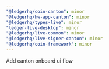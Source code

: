 ```yaml
---
"@ledgerhq/coin-canton": minor
"@ledgerhq/hw-app-canton": minor
"@ledgerhq/types-live": minor
"ledger-live-desktop": minor
"@ledgerhq/live-common": minor
"@ledgerhq/live-signer-canton": minor
"@ledgerhq/coin-framework": minor
---
```


Add canton onboard ui flow
